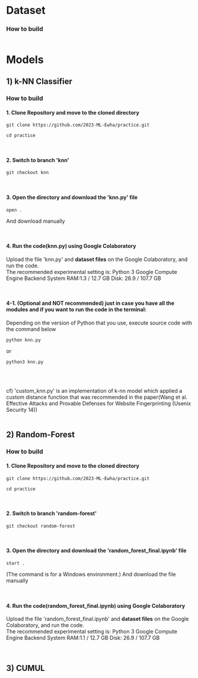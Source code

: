 # Dataset

### How to build
~~~
~~~



# Models
## 1) k-NN Classifier
### How to build
#### 1. Clone Repository and move to the cloned directory
~~~
git clone https://github.com/2023-ML-Ewha/practice.git
~~~

~~~
cd practice
~~~

<br> 

#### 2. Switch to branch 'knn'
~~~
git checkout knn
~~~

<br> 

#### 3. Open the directory and download the 'knn.py' file
~~~
open .
~~~
And download manually

<br> 

#### 4. Run the code(knn.py) using Google Colaboratory
Upload the file 'knn.py' and **dataset files** on the Google Colaboratory, and run the code. <br> The recommended experimental setting is:
Python 3 Google Compute Engine Backend
System RAM:1.3 / 12.7 GB 
Disk: 26.9 / 107.7 GB

<br> 

#### 4-1. (Optional and NOT recommended) just in case you have all the modules and if you want to run the code in the terminal:

Depending on the version of Python that you use, execute source code with the command below
~~~
python knn.py
~~~

or

~~~
python3 knn.py
~~~
<br> 
<br> 

cf) 'custom_knn.py' is an implementation of k-nn model which applied a custom distance function that was recommended in the paper(Wang et al. Effective Attacks and Provable Defenses for Website Fingerprinting (Usenix Security 14))
<br> 
<br> 

## 2) Random-Forest
### How to build
#### 1. Clone Repository and move to the cloned directory
~~~
git clone https://github.com/2023-ML-Ewha/practice.git
~~~

~~~
cd practice
~~~

<br> 

#### 2. Switch to branch 'random-forest'
~~~
git checkout random-forest
~~~

<br> 

#### 3. Open the directory and download the 'random_forest_final.ipynb' file 
~~~
start .
~~~
(The command is for a Windows environment.)
And download the file manually

<br> 

#### 4. Run the code(random_forest_final.ipynb) using Google Colaboratory
Upload the file 'random_forest_final.ipynb' and **dataset files** on the Google Colaboratory, and run the code. <br> The recommended experimental setting is:
Python 3 Google Compute Engine Backend
System RAM:1.1 / 12.7 GB 
Disk: 26.9 / 107.7 GB

<br> 

## 3) CUMUL
